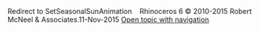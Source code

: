 ---
---

Redirect to SetSeasonalSunAnimation&#160;
&#160;
Rhinoceros 6 © 2010-2015 Robert McNeel &amp; Associates.11-Nov-2015
 [Open topic with navigation](setseasonalsunanimation.html) 

